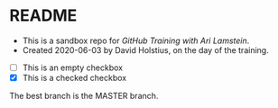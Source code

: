 # README

- This is a sandbox repo for *GitHub Training with Ari Lamstein*.
- Created 2020-06-03 by David Holstius, on the day of the training.

- [ ] This is an empty checkbox
- [x] This is a checked checkbox

The best branch is the MASTER branch.
